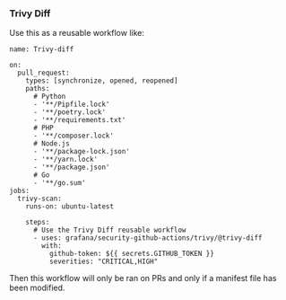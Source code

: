 ### Trivy Diff

Use this as a reusable workflow like:

```
name: Trivy-diff

on:
  pull_request:
    types: [synchronize, opened, reopened]
    paths:
      # Python
      - '**/Pipfile.lock'
      - '**/poetry.lock'
      - '**/requirements.txt'
      # PHP
      - '**/composer.lock'
      # Node.js
      - '**/package-lock.json'
      - '**/yarn.lock'
      - '**/package.json'
      # Go
      - '**/go.sum'  
jobs:
  trivy-scan:
    runs-on: ubuntu-latest
    
    steps:
      # Use the Trivy Diff reusable workflow
      - uses: grafana/security-github-actions/trivy/@trivy-diff
        with:
          github-token: ${{ secrets.GITHUB_TOKEN }}
          severities: "CRITICAL,HIGH"
```

Then this workflow will only be ran on PRs and only if a manifest file has been modified. 
